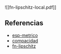 ![[fn-lipschitz-local.pdf]]

## Referencias
- [esp-metrico](./esp-metrico.md)
- [compacidad](./compacidad.md)
- [fn-lipschitz](./fn-lipschitz.md)
